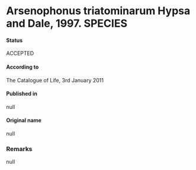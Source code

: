 # Arsenophonus triatominarum Hypsa and Dale, 1997. SPECIES

#### Status
ACCEPTED

#### According to
The Catalogue of Life, 3rd January 2011

#### Published in
null

#### Original name
null

### Remarks
null